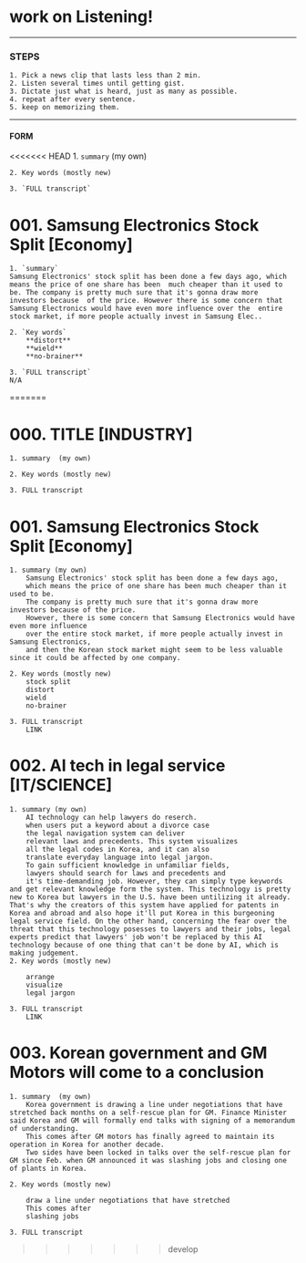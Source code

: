 # work on Listening!
***
### STEPS
    1. Pick a news clip that lasts less than 2 min.  
    2. Listen several times until getting gist.  
    3. Dictate just what is heard, just as many as possible.  
    4. repeat after every sentence.  
    5. keep on memorizing them.  
***
#### FORM
<<<<<<< HEAD
    1. `summary`  (my own)

    2. Key words (mostly new)

    3. `FULL transcript`

# 001. Samsung Electronics Stock Split [Economy]
    1. `summary`
    Samsung Electronics' stock split has been done a few days ago, which means the price of one share has been  much cheaper than it used to be. The company is pretty much sure that it's gonna draw more investors because  of the price. However there is some concern that Samsung Electronics would have even more influence over the  entire stock market, if more people actually invest in Samsung Elec..

    2. `Key words`
        **distort**
        **wield**
        **no-brainer**

    3. `FULL transcript`
    N/A


=======
# 000. TITLE [INDUSTRY]
    1. summary  (my own)

    2. Key words (mostly new)

    3. FULL transcript

# 001. Samsung Electronics Stock Split [Economy]
    1. summary (my own)
        Samsung Electronics' stock split has been done a few days ago,  
        which means the price of one share has been much cheaper than it used to be.  
        The company is pretty much sure that it's gonna draw more investors because of the price.  
        However, there is some concern that Samsung Electronics would have even more influence  
        over the entire stock market, if more people actually invest in Samsung Electronics,  
        and then the Korean stock market might seem to be less valuable since it could be affected by one company.

    2. Key words (mostly new)
        stock split
        distort
        wield
        no-brainer

    3. FULL transcript
        LINK

# 002. AI tech in legal service [IT/SCIENCE]
    1. summary (my own)
        AI technology can help lawyers do reserch.  
        when users put a keyword about a divorce case 
        the legal navigation system can deliver  
        relevant laws and precedents. This system visualizes  
        all the legal codes in Korea, and it can also 
        translate everyday language into legal jargon.
        To gain sufficient knowledge in unfamiliar fields,  
        lawyers should search for laws and precedents and 
        it's time-demanding job. However, they can simply type keywords and get relevant knowledge form the system. This technology is pretty new to Korea but lawyers in the U.S. have been untilizing it already. That's why the creators of this system have applied for patents in Korea and abroad and also hope it'll put Korea in this burgeoning legal service field. On the other hand, concerning the fear over the threat that this technology posesses to lawyers and their jobs, legal experts predict that lawyers' job won't be replaced by this AI technology because of one thing that can't be done by AI, which is making judgement.
    2. Key words (mostly new)
        
        arrange
        visualize
        legal jargon

    3. FULL transcript
        LINK

# 003. Korean government and GM Motors will come to a conclusion 

    1. summary  (my own)
        Korea government is drawing a line under negotiations that have stretched back months on a self-rescue plan for GM. Finance Minister said Korea and GM will formally end talks with signing of a memorandum of understanding.
        This comes after GM motors has finally agreed to maintain its operation in Korea for another decade.
        Two sides have been locked in talks over the self-rescue plan for GM since Feb. when GM announced it was slashing jobs and closing one of plants in Korea. 
        
    2. Key words (mostly new)

        draw a line under negotiations that have stretched
        This comes after
        slashing jobs

    3. FULL transcript
>>>>>>> develop
